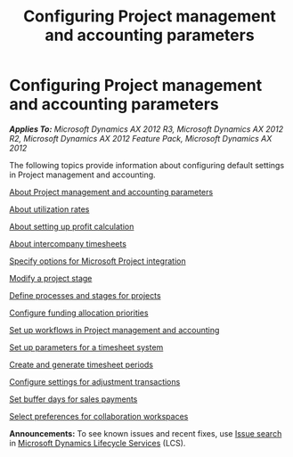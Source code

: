 ﻿---
title: Configuring Project management and accounting parameters
TOCTitle: Configuring Project management and accounting parameters
ms:assetid: bcccac7e-17a8-4494-9f30-e1728b92df62
ms:mtpsurl: https://technet.microsoft.com/en-us/library/Gg213607(v=AX.60)
ms:contentKeyID: 36059140
ms.date: 10/06/2014
mtps_version: v=AX.60
f1_keywords:
- project parameters
- accounting parameters
- project management parameters
- project management
---

# Configuring Project management and accounting parameters 


_**Applies To:** Microsoft Dynamics AX 2012 R3, Microsoft Dynamics AX 2012 R2, Microsoft Dynamics AX 2012 Feature Pack, Microsoft Dynamics AX 2012_

The following topics provide information about configuring default settings in Project management and accounting.

[About Project management and accounting parameters](about-project-management-and-accounting-parameters.md)

[About utilization rates](about-utilization-rates.md)

[About setting up profit calculation](about-setting-up-profit-calculation.md)

[About intercompany timesheets](about-intercompany-timesheets.md)

[Specify options for Microsoft Project integration](specify-options-for-microsoft-project-integration.md)

[Modify a project stage](modify-a-project-stage.md)

[Define processes and stages for projects](define-processes-and-stages-for-projects.md)

[Configure funding allocation priorities](configure-funding-allocation-priorities.md)

[Set up workflows in Project management and accounting](set-up-workflows-in-project-management-and-accounting.md)

[Set up parameters for a timesheet system](set-up-parameters-for-a-timesheet-system.md)

[Create and generate timesheet periods](create-and-generate-timesheet-periods.md)

[Configure settings for adjustment transactions](configure-settings-for-adjustment-transactions.md)

[Set buffer days for sales payments](set-buffer-days-for-sales-payments.md)

[Select preferences for collaboration workspaces](select-preferences-for-collaboration-workspaces.md)

  
**Announcements:** To see known issues and recent fixes, use [Issue search](http://go.microsoft.com/fwlink/?linkid=389258) in [Microsoft Dynamics Lifecycle Services](http://go.microsoft.com/fwlink/?linkid=306505) (LCS).

